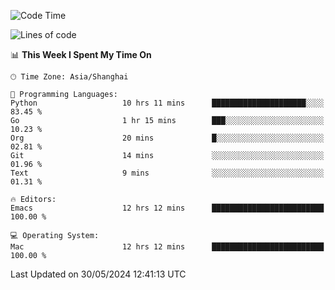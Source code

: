 <!--START_SECTION:waka-->
![Code Time](http://img.shields.io/badge/Code%20Time-1%2C978%20hrs%2024%20mins-blue)

![Lines of code](https://img.shields.io/badge/From%20Hello%20World%20I%27ve%20Written-308.1%20thousand%20lines%20of%20code-blue)

📊 **This Week I Spent My Time On** 

```text
🕑︎ Time Zone: Asia/Shanghai

💬 Programming Languages: 
Python                   10 hrs 11 mins      █████████████████████░░░░   83.45 % 
Go                       1 hr 15 mins        ███░░░░░░░░░░░░░░░░░░░░░░   10.23 % 
Org                      20 mins             █░░░░░░░░░░░░░░░░░░░░░░░░   02.81 % 
Git                      14 mins             ░░░░░░░░░░░░░░░░░░░░░░░░░   01.96 % 
Text                     9 mins              ░░░░░░░░░░░░░░░░░░░░░░░░░   01.31 % 

🔥 Editors: 
Emacs                    12 hrs 12 mins      █████████████████████████   100.00 % 

💻 Operating System: 
Mac                      12 hrs 12 mins      █████████████████████████   100.00 % 
```


 Last Updated on 30/05/2024 12:41:13 UTC
<!--END_SECTION:waka-->
